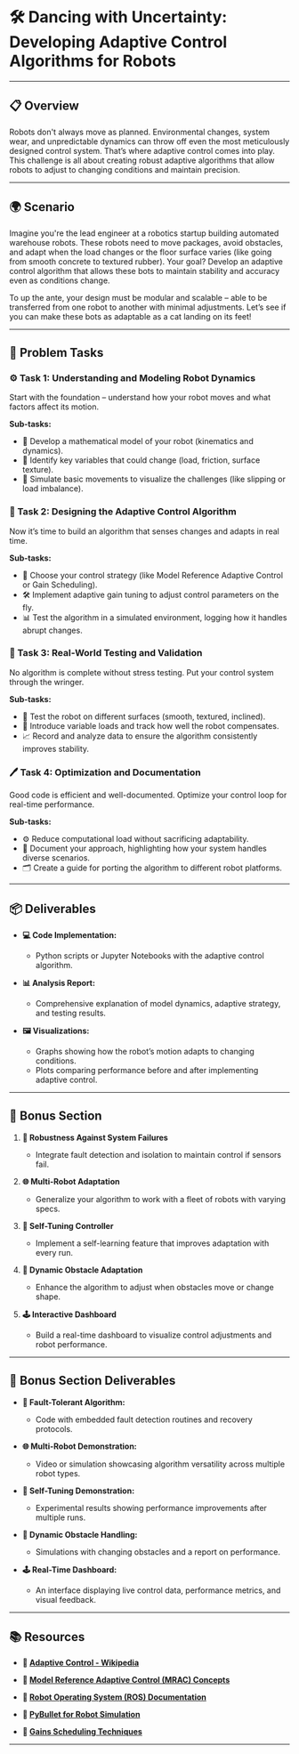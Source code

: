 # 🛠️ Dancing with Uncertainty: Developing Adaptive Control Algorithms for Robots

---

## 📋 Overview
Robots don't always move as planned. Environmental changes, system wear, and unpredictable dynamics can throw off even the most meticulously designed control system. That’s where adaptive control comes into play. This challenge is all about creating robust adaptive algorithms that allow robots to adjust to changing conditions and maintain precision.

---

## 🌍 Scenario
Imagine you're the lead engineer at a robotics startup building automated warehouse robots. These robots need to move packages, avoid obstacles, and adapt when the load changes or the floor surface varies (like going from smooth concrete to textured rubber). Your goal? Develop an adaptive control algorithm that allows these bots to maintain stability and accuracy even as conditions change. 

To up the ante, your design must be modular and scalable – able to be transferred from one robot to another with minimal adjustments. Let’s see if you can make these bots as adaptable as a cat landing on its feet!

---

## 📝 Problem Tasks

### ⚙️ Task 1: Understanding and Modeling Robot Dynamics
Start with the foundation – understand how your robot moves and what factors affect its motion.

**Sub-tasks:**
- 🧮 Develop a mathematical model of your robot (kinematics and dynamics).
- 📐 Identify key variables that could change (load, friction, surface texture).
- 🔄 Simulate basic movements to visualize the challenges (like slipping or load imbalance).

### 🔬 Task 2: Designing the Adaptive Control Algorithm
Now it’s time to build an algorithm that senses changes and adapts in real time.

**Sub-tasks:**
- 🧠 Choose your control strategy (like Model Reference Adaptive Control or Gain Scheduling).
- 🛠️ Implement adaptive gain tuning to adjust control parameters on the fly.
- 📊 Test the algorithm in a simulated environment, logging how it handles abrupt changes.

### 🔧 Task 3: Real-World Testing and Validation
No algorithm is complete without stress testing. Put your control system through the wringer.

**Sub-tasks:**
- 🚧 Test the robot on different surfaces (smooth, textured, inclined).
- 💪 Introduce variable loads and track how well the robot compensates.
- 📈 Record and analyze data to ensure the algorithm consistently improves stability.

### 🖊️ Task 4: Optimization and Documentation
Good code is efficient and well-documented. Optimize your control loop for real-time performance.

**Sub-tasks:**
- ⚙️ Reduce computational load without sacrificing adaptability.
- 📑 Document your approach, highlighting how your system handles diverse scenarios.
- 🗂️ Create a guide for porting the algorithm to different robot platforms.

---

## 📦 Deliverables
- **💻 Code Implementation:**
  - Python scripts or Jupyter Notebooks with the adaptive control algorithm.

- **📊 Analysis Report:**
  - Comprehensive explanation of model dynamics, adaptive strategy, and testing results.

- **🖼️ Visualizations:**
  - Graphs showing how the robot’s motion adapts to changing conditions.
  - Plots comparing performance before and after implementing adaptive control.

---

## 🎁 Bonus Section
1. **🚀 Robustness Against System Failures**
   - Integrate fault detection and isolation to maintain control if sensors fail.

2. **🌐 Multi-Robot Adaptation**
   - Generalize your algorithm to work with a fleet of robots with varying specs.

3. **🧩 Self-Tuning Controller**
   - Implement a self-learning feature that improves adaptation with every run.

4. **🔄 Dynamic Obstacle Adaptation**
   - Enhance the algorithm to adjust when obstacles move or change shape.

5. **🕹️ Interactive Dashboard**
   - Build a real-time dashboard to visualize control adjustments and robot performance.

---

## 🏅 Bonus Section Deliverables
- **🚀 Fault-Tolerant Algorithm:**
  - Code with embedded fault detection routines and recovery protocols.

- **🌐 Multi-Robot Demonstration:**
  - Video or simulation showcasing algorithm versatility across multiple robot types.

- **🧩 Self-Tuning Demonstration:**
  - Experimental results showing performance improvements after multiple runs.

- **🔄 Dynamic Obstacle Handling:**
  - Simulations with changing obstacles and a report on performance.

- **🕹️ Real-Time Dashboard:**
  - An interface displaying live control data, performance metrics, and visual feedback.

---

## 📚 Resources

- **🔗 [Adaptive Control - Wikipedia](https://en.wikipedia.org/wiki/Adaptive_control)**

- **🔗 [Model Reference Adaptive Control (MRAC) Concepts](https://www.mathworks.com/help/control/ug/adaptive-control.html)**

- **🔗 [Robot Operating System (ROS) Documentation](https://www.ros.org/)**

- **🔗 [PyBullet for Robot Simulation](https://pybullet.org/)**

- **🔗 [Gains Scheduling Techniques](https://ieeexplore.ieee.org/document/705784)**

---
